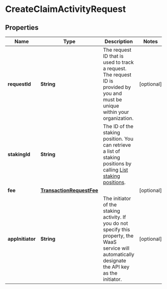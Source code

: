 

# CreateClaimActivityRequest


## Properties

| Name | Type | Description | Notes |
|------------ | ------------- | ------------- | -------------|
|**requestId** | **String** | The request ID that is used to track a request. The request ID is provided by you and must be unique within your organization. |  [optional] |
|**stakingId** | **String** | The ID of the staking position. You can retrieve a list of staking positions by calling [List staking positions](https://www.cobo.com/developers/v2/api-references/stakings/list-staking-positions). |  |
|**fee** | [**TransactionRequestFee**](TransactionRequestFee.md) |  |  [optional] |
|**appInitiator** | **String** | The initiator of the staking activity. If you do not specify this property, the WaaS service will automatically designate the API key as the initiator. |  [optional] |



